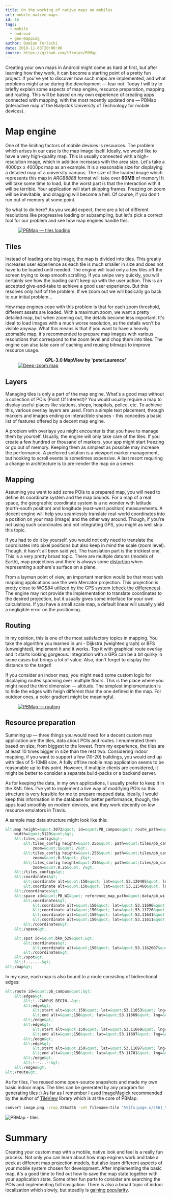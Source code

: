 ```yaml
---
title: On the working of native maps on mobiles
url: mobile-native-maps
id: 16
tags:
  - mobile
  - android
  - geo-mapping
author: Damian Terlecki
date: 2019-11-03T20:00:00
source: https://github.com/t3rmian/PBMap
---
```


Creating your own maps in Android might come as hard at first, but after learning how they work, it can become a starting point of a pretty fun project. If you've yet to discover how such maps are implemented, and what problems might arise during the development — fear not. Today I will try to briefly explain some aspects of map engine, resource preparation, mapping and routing. This will be based on my own experience of creating apps connected with mapping, with the most recently updated one — PBMap (interactive map of the Bialystok University of Technology for mobile devices).

# Map engine

One of the limiting factors of mobile devices is resources. The problem which arises in our case is the map image itself. Ideally, we would like to have a very high-quality map. This is usually connected with a high-resolution image, which in addition increases with the area size. Let's take a 4000px x 4000px map as an example. It is a reasonable size for displaying a detailed map of a university campus. The size of the loaded image which represents this map in *ARGB8888* format will take over **60MB** of memory! It will take some time to load, but the worst part is that the interaction with it will be terrible. Your application will start skipping frames. Freezing on zoom will be inevitable, and dragging will become a hell. Of course, if you don't run out of memory at some point.

So what to do here? As you would expect, there are a lot of different resolutions like progressive loading or subsampling, but let's pick a correct tool for our problem and see how map engines handle this.

<figure>
<a href="https://play.google.com/store/apps/details?id=io.github.t3r1jj.pbmap"><img src="/img/hq/PBMap-loading.png" alt="PBMap — tiles loading" title="PBMap — tiles loading"></a>
</figure>

## Tiles

Instead of loading one big image, the map is divided into tiles. This greatly increases user experience as each tile is much smaller in size and does not have to be loaded until needed. The engine will load only a few tiles off the screen trying to keep smooth scrolling. If you swipe very quickly, you will certainly see how the loading can't keep up with the user action. This is an accepted give-and-take to achieve a good user experience. But this resolves only half of the problem. If we zoom out we will basically go back to our initial problem...

How map engines cope with this problem is that for each zoom threshold, different assets are loaded. With a maximum zoom, we want a pretty detailed map, but when zooming out, the details become less important. It's ideal to load images with a much worse resolution, as the details won't be visible anyway. What this means is that if you want to have a heavily zoomable map, it's recommended to prepare map images with various resolutions that correspond to the zoom level and chop them into tiles. The engine can also take care of caching and reusing bitmaps to improve resource usage.

<figure>
  <figcaption><center><b>GPL-3.0 MapView by 'peterLaurence'</b></center></figcaption>
  <a href="https://github.com/peterLaurence/MapView"><img src="/img/hq/MapView.png" alt="Deep-zoom map" title="Deep-zoom map"></a>
</figure>

## Layers

Managing tiles is only a part of the map engine. What's a good map without a collection of POIs (Point Of Interest)? You would usually require a map to display useful places like stations, shops, hospitals, police, etc. To achieve this, various overlay layers are used. From a simple text placement, through markers and images ending on interactible shapes - this concedes a basic list of features offered by a decent map engine.

A problem with overlays you might encounter is that you have to manage them by yourself. Usually, the engine will only take care of the tiles. If you create a few hundred or thousand of markers, your app might start freezing or go out of memory. Keeping them as simplest as possible may increase the performance. A preferred solution is a viewport marker management, but hooking to scroll events is sometimes expensive. A last resort requiring a change in architecture is to pre-render the map on a server.

## Mapping

Assuming you want to add some POIs to a prepared map, you will need to define its coordinate system and the map bounds. For a map of a real space, the geographic coordinate system is a no wonder with latitude (north-south position) and longitude (east-west position) measurements. A decent engine will help you seamlessly translate real-world coordinates into a position on your map (image) and the other way around. Though, if you're not using such coordinates and not integrating GPS, you might as well skip this topic.

If you had to do it by yourself, you would not only need to translate the coordinates into pixel positions but also keep in mind the scale (zoom level). Though, it hasn't all been said yet. The translation part is the trickiest one. This is a very pretty broad topic. There are multiple datums (models of Earth), map projections and there is always some [distortion](https://en.wikipedia.org/wiki/Theorema_Egregium) when representing a sphere's surface on a plane.

From a layman point of view, an important mention would be that most web mapping applications use the web Mercator projection. This projection is pretty close to WGS84 utilized by the GPS system ([check the differences](https://lyzidiamond.com/posts/4326-vs-3857)). The engine may not provide the implementation to translate coordinates to the desired projection, but it usually gives some interface for your own calculations. If you have a small scale map, a default linear will usually yield a negligible error on the positioning.

## Routing

In my opinion, this is one of the most satisfactory topics in mapping. You take the algorithm you learned in uni - Dijkstra (weighted graph) or BFS (unweighted), implement it and it works. Top it with graphical route overlay and it starts looking gorgeous. Integration with a GPS can be a bit quirky in some cases but brings a lot of value. Also, don't forget to display the distance to the target!

If you consider an indoor map, you might need some custom logic for displaying routes spanning over multiple floors. This is the place where you might need the third dimension — altitude. The simplest implementation is to hide the edges with heigh different than the one defined in the map. For outdoor ones, a color gradient might be meaningful.

<figure>
<a href="https://play.google.com/store/apps/details?id=io.github.t3r1jj.pbmap"><img src="/img/hq/PBMap-routing.png" alt="PBMap — routing" title="PBMap — routing"></a>
</figure>

## Resource preparation

Summing up — three things you would need for a decent custom map application are the tiles, data about POIs and routes. I enumerated them based on size, from biggest to the lowest. From my experience, the tiles are at least 10 times bigger in size than the rest two. Considering indoor mapping, if you want to support a few (10-20) buildings, you would end up with tiles of 5-10MB size. A fully offline mobile map application seems to be reasonable up to this point. However, if multiple clients are considered, it might be better to consider a separate build-packs or a backend server.

As for keeping the data, in my own applications, I usually prefer to keep it in the XML files. I've yet to implement a live way of modifying POIs so this structure is very feasible for me to prepare mapped data. Ideally, I would keep this information in the database for better performance, though, the apps load smoothly on modern devices, and they work decently on low resource emulators in Travis.

A sample map data structure might look like this:
```xml
&lt;map height=&quot;3072&quot; id=&quot;PB_campus&quot; route_path=&quot;routes/pb_campus.xml&quot; url=&quot;http://pb.edu.pl/&quot;
    width=&quot;5120&quot;&gt;
    &lt;tiles_configs&gt;
        &lt;tiles_config height=&quot;256&quot; path=&quot;tiles/pb_campus/1000/tile-%d_%d.png&quot; width=&quot;256&quot;
            zoom=&quot;1&quot; /&gt;
        &lt;tiles_config height=&quot;256&quot; path=&quot;tiles/pb_campus/500/tile-%d_%d.png&quot; width=&quot;256&quot;
            zoom=&quot;0.5&quot; /&gt;
        &lt;tiles_config height=&quot;256&quot; path=&quot;tiles/pb_campus/250/tile-%d_%d.png&quot; width=&quot;256&quot;
            zoom=&quot;0.25&quot; /&gt;
    &lt;/tiles_configs&gt;
    &lt;coordinates&gt;
        &lt;coordinate alt=&quot;150&quot; lat=&quot;53.120405&quot; lng=&quot;23.142700&quot; /&gt;
        &lt;coordinate alt=&quot;150&quot; lat=&quot;53.115460&quot; lng=&quot;23.156433&quot; /&gt;
    &lt;/coordinates&gt;
    &lt;space id=&quot;PB_WI&quot; reference_map_path=&quot;data/pb_wi.xml&quot; url=&quot;https://wi.pb.edu.pl&quot;&gt;
        &lt;coordinates&gt;
            &lt;coordinate alt=&quot;150&quot; lat=&quot;53.11696&quot; lng=&quot;23.14564&quot; /&gt;
            &lt;coordinate alt=&quot;150&quot; lat=&quot;53.11726&quot; lng=&quot;23.14709&quot; /&gt;
            &lt;coordinate alt=&quot;150&quot; lat=&quot;53.11641&quot; lng=&quot;23.14759&quot; /&gt;
            &lt;coordinate alt=&quot;150&quot; lat=&quot;53.11611&quot; lng=&quot;23.14614&quot; /&gt;
        &lt;/coordinates&gt;
    &lt;/space&gt;

    &lt;spot id=&quot;bkm_529&quot;&gt;
        &lt;coordinates&gt;
            &lt;coordinate alt=&quot;150&quot; lat=&quot;53.1162607&quot; lng=&quot;23.1451221&quot; /&gt;
        &lt;/coordinates&gt;
    &lt;/spot&gt;
    &lt;!--...--&gt;
&lt;/map&gt;
```

In my case, each map is also bound to a route consisting of bidirectional edges:
```xml
&lt;route id=&quot;pb_campus&quot;&gt;
    &lt;edges&gt;
        &lt;!--CAMPUS BEGIN--&gt;
        &lt;edge&gt;
            &lt;start alt=&quot;150&quot; lat=&quot;53.11653&quot; lng=&quot;23.14490&quot; /&gt;
            &lt;end alt=&quot;150&quot; lat=&quot;53.11669&quot; lng=&quot;23.14553&quot; /&gt;
        &lt;/edge&gt;
        &lt;edge&gt;
            &lt;start alt=&quot;150&quot; lat=&quot;53.11669&quot; lng=&quot;23.14553&quot; /&gt;
            &lt;end alt=&quot;150&quot; lat=&quot;53.11697&quot; lng=&quot;23.14536&quot; /&gt;
        &lt;/edge&gt;
        &lt;edge&gt;
            &lt;start alt=&quot;150&quot; lat=&quot;53.11697&quot; lng=&quot;23.14536&quot; /&gt;
            &lt;end alt=&quot;150&quot; lat=&quot;53.11701&quot; lng=&quot;23.14551&quot; /&gt;
        &lt;/edge&gt;
        &lt;!--...--&gt;
    &lt;/edges&gt;
&lt;/route&gt;
```

As for tiles, I've reused some open-source snapshots and made my own basic indoor maps. The tiles can be generated by any program for generating tiles :) As far as I remember I used [ImageMagick](https://imagemagick.org/index.php) recommended by the author of [TileView](https://github.com/moagrius/TileView/wiki/Creating-Tiles) library which is at the core of PBMap:

```bash
convert image.png -crop 256x256 -set filename:tile "%%[fx:page.x/256]_%%[fx:page.y/256]" +repage +adjoin "tiles/tile-%%[filename:tile].png"
```
<img src="/img/hq/PBMap-tiles.png" alt="PBMap - tiles" title="PBMap - tiles">

# Summary

Creating your custom map with a mobile, native look and feel is a really fun process. Not only you can learn about how map engines work and take a peek at different map projection models, but also learn different aspects of your mobile system chosen for development. After implementing the basic map, it's a good time to find out how to save the map state together with your application state. Some other fun parts to consider are searching the POIs and implementing full navigation. There is also a broad topic of indoor localization which slowly, but steadily is [gaining popularity](https://www.reuters.com/brandfeatures/venture-capital/article?id=45257).

